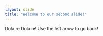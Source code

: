 ```yaml
---
layout: slide
title: "Welcome to our second slide!"
---
```

Dola re Dola re!
Use the left arrow to go back!
